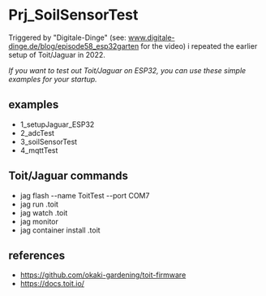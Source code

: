 # Prj_SoilSensorTest

Triggered by "Digitale-Dinge" (see: www.digitale-dinge.de/blog/episode58_esp32garten for the video) i repeated the earlier setup of Toit/Jaguar in 2022. 

*If you want to test out Toit/Jaguar on ESP32, you can use these simple examples for your startup.*

## examples
- 1_setupJaguar_ESP32
- 2_adcTest
- 3_soilSensorTest
- 4_mqttTest


## Toit/Jaguar commands
- jag flash --name ToitTest --port COM7
- jag run <filename>.toit
- jag watch <filename>.toit
- jag monitor
- jag container install <name> <filename>.toit

## references
- https://github.com/okaki-gardening/toit-firmware
- https://docs.toit.io/